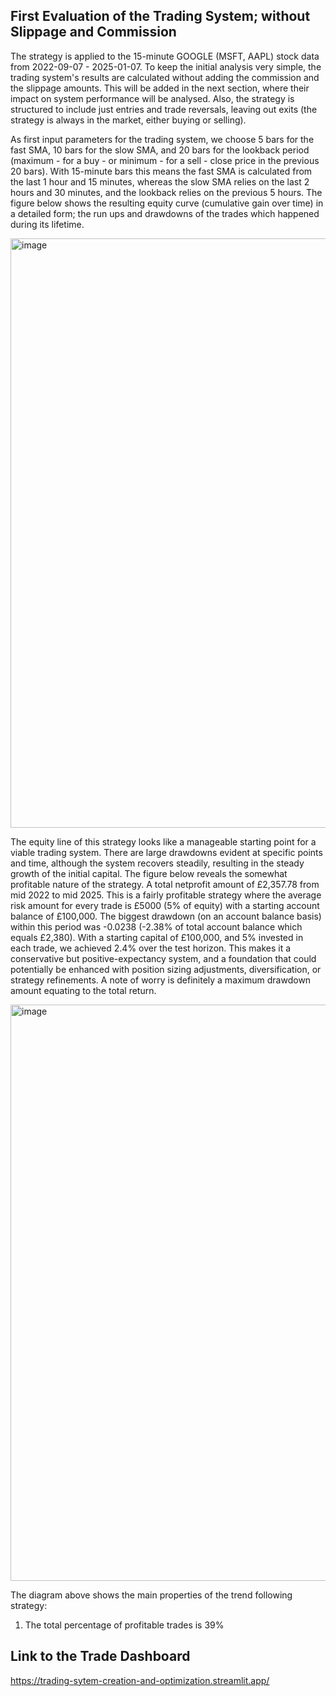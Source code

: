 ## First Evaluation of the Trading System; without Slippage and Commission

The strategy is applied to the 15-minute GOOGLE (MSFT, AAPL) stock data from 2022-09-07 - 2025-01-07. To keep the initial analysis very simple, the trading system's results are calculated without adding the commission and the slippage amounts. This will be added in the next section, where their impact on system performance will be analysed. Also, the strategy is structured to include just entries and trade reversals, leaving out exits (the strategy is always in the market, either buying or selling).

As first input parameters for the trading system, we choose 5 bars for the fast SMA, 10 bars for the slow SMA, and 20 bars for the lookback period (maximum - for a buy - or minimum - for a sell - close price in the previous 20 bars). With 15-minute bars this means the fast SMA is calculated from the last 1 hour and 15 minutes, whereas the slow SMA relies on the last 2 hours and 30 minutes, and the lookback relies on the previous 5 hours. The figure below shows the resulting equity curve (cumulative gain over time) in a detailed form; the run ups and drawdowns of the trades which happened during its lifetime.

<img width="1916" height="943" alt="image" src="https://github.com/user-attachments/assets/17e83b90-dbd9-441b-bc33-4143dcf7b6fe" />


The equity line of this strategy looks like a manageable starting point for a viable trading system. There are large drawdowns evident at specific points and time, although the system recovers steadily, resulting in the steady growth of the initial capital. The figure below reveals the somewhat profitable nature of the strategy. A total netprofit amount of £2,357.78 from mid 2022 to mid 2025. This is a fairly profitable strategy where the average risk amount for every trade is £5000 (5% of equity) with a starting account balance of £100,000. The biggest drawdown (on an account balance basis) within this period was -0.0238 (-2.38% of total account balance which equals £2,380). With a starting capital of £100,000, and 5% invested in each trade, we achieved 2.4% over the test horizon. This makes it a conservative but positive-expectancy system, and a foundation that could potentially be enhanced with position sizing adjustments, diversification, or strategy refinements. A note of worry is definitely a maximum drawdown amount equating to the total return.

<img width="1583" height="922" alt="image" src="https://github.com/user-attachments/assets/6a911d57-740c-4fbf-a1a9-13b10697f0e4" />


The diagram above shows the main properties of the trend following strategy:

1. The total percentage of profitable trades is 39%






## Link to the Trade Dashboard
https://trading-sytem-creation-and-optimization.streamlit.app/
